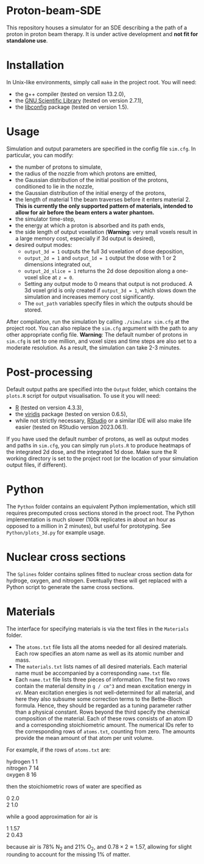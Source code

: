 # Proton-beam-SDE
This repository houses a simulator for an SDE describing a the path of a proton in proton beam therapy.
It is under active development and **not fit for standalone use**.

# Installation

In Unix-like environments, simply call `make` in the project root. You will need:

- the g++ compiler (tested on version 13.2.0),
- the [GNU Scientific Library](https://www.gnu.org/software/gsl/) (tested on version 2.7.1),
- the [libconfig](https://hyperrealm.github.io/libconfig/) package (tested on version 1.5).

# Usage

Simulation and output parameters are specified in the config file `sim.cfg`. In particular, you can
modify:
- the number of protons to simulate,
- the radius of the nozzle from which protons are emitted,
- the Gaussian distribution of the initial position of the protons, conditioned to lie in the nozzle,
- the Gaussian distribution of the initial energy of the protons,
- the length of material 1 the beam traverses before it enters material 2. **This is currently the
only supported pattern of materials, intended to allow for air before the beam enters a water phantom.**
- the simulator time-step,
- the energy at which a proton is absorbed and its path ends,
- the side length of output voxelation (**Warning**: very small voxels result in a large memory cost,
  especially if 3d output is desired),
- desired output modes:
  * `output_3d = 1` outputs the full 3d voxelation of dose deposition,
  * `output_2d = 1` and `output_1d = 1` output the dose with 1 or 2 dimensions integrated out,
  * `output_2d_slice = 1` returns the 2d dose deposition along a one-voxel slice at `z = 0`.
  * Setting any output mode to 0 means that output is not produced. A 3d voxel grid is only created if
    `output_3d = 1`, which slows down the simulation and increases memory cost significantly.
  * The `out_path` variables specify files in which the outputs should be stored.

After compilation, run the simulation by calling `./simulate sim.cfg` at the project root.
You can also replace the `sim.cfg` argument with the path to any other appropriate config file.
**Warning**: The default number of protons in `sim.cfg` is set to one million, and voxel sizes and time
steps are also set to a moderate resolution. As a result, the simulation can take 2-3 minutes.

# Post-processing

Default output paths are specified into the `Output` folder, which contains the `plots.R` script for output
visualisation. To use it you will need:

- [R](https://www.r-project.org/) (tested on version 4.3.3),
- the [viridis](https://cran.r-project.org/web/packages/viridis/index.html) package (tested on version 0.6.5),
- while not strictly necessary, [RStudio](https://posit.co/) or a similar IDE will also make life easier
  (tested on RStudio version 2023.06.1).

If you have used the default number of protons, as well as output modes and paths in `sim.cfg`, you can simply
run `plots.R` to produce heatmaps of the integrated 2d dose, and the integrated 1d dose.
Make sure the R working directory is set to the project root (or the location of your simulation output files,
if different).

# Python

The `Python` folder contains an equivalent Python implementation, which still requires precomputed cross
sections stored in the proect root. The Python implementation is much slower (100k replicates in about an hour
as opposed to a million in 2 minutes), but useful for prototyping. See `Python/plots_3d.py` for example usage.

# Nuclear cross sections

The `Splines` folder contains splines fitted to nuclear cross section data for hydroge, oxygen, and nitrogen.
Eventually these will get replaced with a Python script to generate the same cross sections.

# Materials

The interface for specifying materials is via the text files in the `Materials` folder.

- The `atoms.txt` file lists all the atoms needed for all desired materials. Each row specifies an atom name as
well as its atomic number and mass.
- The `materials.txt` lists names of all desired materials. Each material name must be accompanied by a corresponding
`name.txt` file.
- Each `name.txt` file lists three pieces of information. The first two rows contain the material density in `g / cm^3`
and mean excitation energy in `eV`. Mean excitation energies is not well-determined for all material, and here they
also subsume some correction terms to the Bethe-Bloch formula. Hence, they should be regarded as a tuning parameter
rather than a physical constant. Rows beyond the third specify the chemical composition of the material. Each of these
rows consists of an atom ID and a corresponding stoichiometric amount. The numerical IDs refer to the corresponding rows
of `atoms.txt`, counting from zero. The amounts provide the mean amount of that atom per unit volume.

For example, if the rows of `atoms.txt` are:

hydrogen 1 1\
nitrogen 7 14\
oxygen 8 16

then the stoichiometric rows of water are specified as

0 2.0\
2 1.0

while a good approximation for air is

1 1.57\
2 0.43

because air is 78% N<sub>2</sub> and 21% O<sub>2</sub>, and $0.78 \times 2 \approx 1.57$, allowing for slight rounding to
account for the missing 1% of matter.
